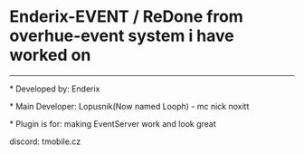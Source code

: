 # Enderix-EVENT / ReDone from overhue-event system i have worked on

----------------------------------------------------------------


<p>* Developed by: Enderix</p>
<p>* Main Developer: Lopusnik(Now named Looph) - mc nick noxitt</p>
<p>* Plugin is for: making EventServer work and look great</p>
<p>discord: tmobile.cz</p>
